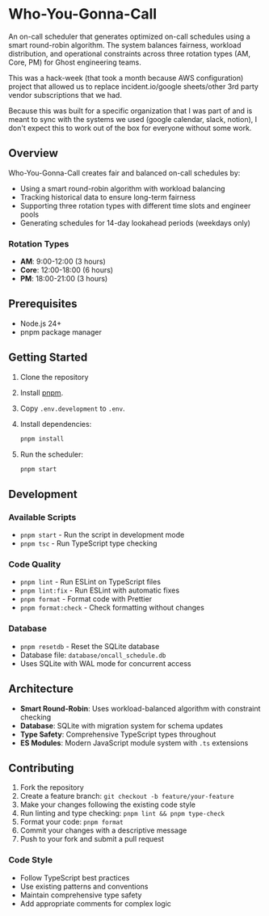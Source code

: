 # Who-You-Gonna-Call

An on-call scheduler that generates optimized on-call schedules using a smart round-robin algorithm. The system balances fairness, workload distribution, and operational constraints across three rotation types (AM, Core, PM) for Ghost engineering teams.

This was a hack-week (that took a month because AWS configuration) project that allowed us to replace incident.io/google sheets/other 3rd party vendor subscriptions that we had.

Because this was built for a specific organization that I was part of and is meant to sync with the systems we used (google calendar, slack, notion), I don't expect this to work out of the box for everyone without some work.

## Overview

Who-You-Gonna-Call creates fair and balanced on-call schedules by:

- Using a smart round-robin algorithm with workload balancing
- Tracking historical data to ensure long-term fairness
- Supporting three rotation types with different time slots and engineer pools
- Generating schedules for 14-day lookahead periods (weekdays only)

### Rotation Types

- **AM**: 9:00-12:00 (3 hours)
- **Core**: 12:00-18:00 (6 hours)
- **PM**: 18:00-21:00 (3 hours)

## Prerequisites

- Node.js 24+
- pnpm package manager

## Getting Started

1. Clone the repository
2. Install [pnpm](https://pnpm.io/installation#on-posix-systems).
3. Copy `.env.development` to `.env`.
4. Install dependencies:

   ```bash
   pnpm install
   ```

5. Run the scheduler:
   ```bash
   pnpm start
   ```

## Development

### Available Scripts

- `pnpm start` - Run the script in development mode
- `pnpm tsc` - Run TypeScript type checking

### Code Quality

- `pnpm lint` - Run ESLint on TypeScript files
- `pnpm lint:fix` - Run ESLint with automatic fixes
- `pnpm format` - Format code with Prettier
- `pnpm format:check` - Check formatting without changes

### Database

- `pnpm resetdb` - Reset the SQLite database
- Database file: `database/oncall_schedule.db`
- Uses SQLite with WAL mode for concurrent access

## Architecture

- **Smart Round-Robin**: Uses workload-balanced algorithm with constraint checking
- **Database**: SQLite with migration system for schema updates
- **Type Safety**: Comprehensive TypeScript types throughout
- **ES Modules**: Modern JavaScript module system with `.ts` extensions

## Contributing

1. Fork the repository
2. Create a feature branch: `git checkout -b feature/your-feature`
3. Make your changes following the existing code style
4. Run linting and type checking: `pnpm lint && pnpm type-check`
5. Format your code: `pnpm format`
6. Commit your changes with a descriptive message
7. Push to your fork and submit a pull request

### Code Style

- Follow TypeScript best practices
- Use existing patterns and conventions
- Maintain comprehensive type safety
- Add appropriate comments for complex logic
